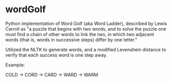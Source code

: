 # wordGolf
Python implementation of Word Golf (aka Word Ladder), described by Lewis Carroll as "a puzzle that begins with two words, and to solve the puzzle one must find a chain of other words to link the two, in which two adjacent words (that is, words in successive steps) differ by one letter."

Utilized the NLTK to generate words, and a modified Levenshein distance to verify that each success word is one step away.

Example:

COLD → CORD → CARD → WARD → WARM
